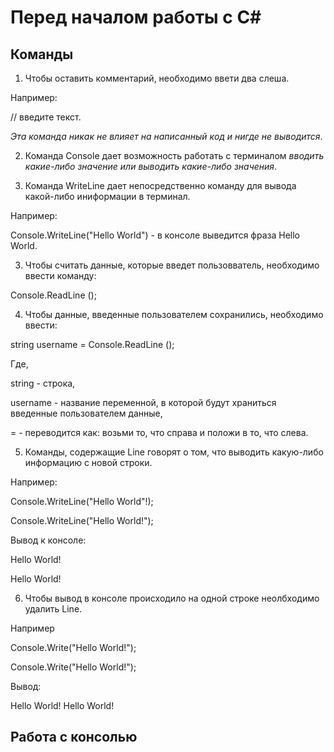 # Перед началом работы с C#

## Команды

1. Чтобы оставить комментарий, необходимо ввети два слеша. 

Например:

// введите текст. 

*Эта команда никак не влияет на написанный код и нигде не выводится*.

2. Команда Console дает возможность работать с терминалом *вводить какие-либо значение или выводить какие-либо значения*.

3. Команда WriteLine дает непосредственно команду для вывода какой-либо иниформации в терминал.

Например:

Console.WriteLine("Hello World") - в консоле выведится фраза Hello World.

3. Чтобы считать данные, которые введет пользовватель, необходимо ввести команду:

Console.ReadLine ();

4. Чтобы данные, введенные пользователем сохранились, необходимо ввести:

string username = Console.ReadLine ();

Где,

string - строка,

username - название переменной, в которой будут храниться введенные пользователем данные,

= - переводится как: возьми то, что справа и положи в то, что слева.

5. Команды, содержащие Line говорят о том, что выводить какую-либо информацию с новой строки.

Например: 

Console.WriteLine("Hello World"!);

Console.WriteLine("Hello World!");

Вывод к консоле:

Hello World!

Hello World!

6. Чтобы вывод в консоле происходило на одной строке неолбходимо удалить Line.

Например

Console.Write("Hello World!");

Console.Write("Hello World!");

Вывод:

Hello World! Hello World!


## Работа с консолью